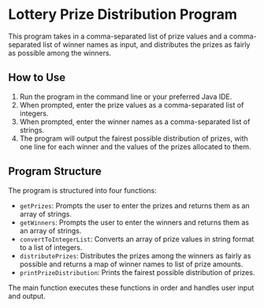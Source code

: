 Lottery Prize Distribution Program
==================================

This program takes in a comma-separated list of prize values and a comma-separated list of winner names as input, and distributes the prizes as fairly as possible among the winners.

How to Use
----------

1.  Run the program in the command line or your preferred Java IDE.
2.  When prompted, enter the prize values as a comma-separated list of integers.
3.  When prompted, enter the winner names as a comma-separated list of strings.
4.  The program will output the fairest possible distribution of prizes, with one line for each winner and the values of the prizes allocated to them.

Program Structure
-----------------

The program is structured into four functions:

*   `getPrizes`: Prompts the user to enter the prizes and returns them as an array of strings.
*   `getWinners`: Prompts the user to enter the winners and returns them as an array of strings.
*   `convertToIntegerList`: Converts an array of prize values in string format to a list of integers.
*   `distributePrizes`: Distributes the prizes among the winners as fairly as possible and returns a map of winner names to list of prize amounts.
*   `printPrizeDistribution`: Prints the fairest possible distribution of prizes.

The main function executes these functions in order and handles user input and output.